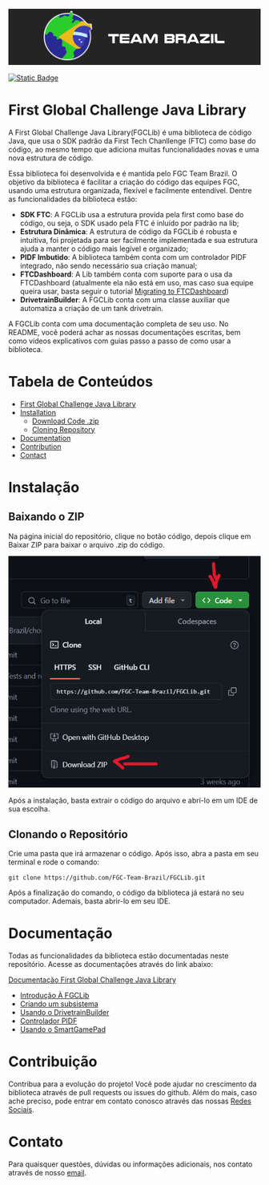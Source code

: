 ![FGC Team Brazil](./../media/logoTeamBrazil.png)

[![Static Badge](https://img.shields.io/badge/en-readme-blue)](README.md)

# First Global Challenge Java Library
A First Global Challenge Java Library(FGCLib) é uma biblioteca de código Java,
que usa o SDK padrão da First Tech Chanllenge (FTC) como base do código, ao mesmo tempo que adiciona muitas
funcionalidades novas e uma nova estrutura de código.

Essa biblioteca foi desenvolvida e é mantida pelo FGC Team Brazil. O objetivo da biblioteca é facilitar
a criação do código das equipes FGC, usando uma estrutura organizada, flexível e facilmente entendível.
Dentre as funcionalidades da biblioteca estão:
- **SDK FTC**: A FGCLib usa a estrutura provida pela first como base do código, ou seja, o SDK usado
  pela FTC é inluído por padrão na lib;
- **Estrutura Dinâmica**: A estrutura de código da FGCLib é robusta e intuitiva, foi projetada para
  ser facilmente implementada e sua estrutura ajuda a manter o código mais legível e organizado;
- **PIDF Imbutido**: A biblioteca também conta com um controlador PIDF integrado,
  não sendo necessário sua criação manual;
- **FTCDashboard**: A Lib também conta com suporte para o usa da FTCDashboard (atualmente ela não
  está em uso, mas caso sua equipe queira usar, basta seguir o tutorial
[Migrating to FTCDashboard](Migrando%20para%20a%20FTCDashboard.md))
- **DrivetrainBuilder**: A FGCLib conta com uma classe auxiliar que automatiza a criação de
  um tank drivetrain.

A FGCLib conta com uma documentação completa de seu uso. No README, você poderá achar as nossas
documentações escritas, bem como vídeos explicativos com guias passo a passo de como usar a biblioteca.

# Tabela de Conteúdos
- [First Global Challenge Java Library](#first-global-challenge-java-library)
- [Installation](#instalação)
    - [Download Code .zip](#baixando-o-zip)
    - [Cloning Repository](#clonando-o-repositório)
- [Documentation](#documentação)
- [Contribution](#contribuição)
- [Contact](#contato)

# Instalação
## Baixando o ZIP
Na página inicial do repositório, clique no botão código, depois clique em Baixar ZIP para baixar o arquivo
.zip do código.

![Github Code Button](./../media/githubCodeButton.png)

Após a instalação, basta extrair o código do arquivo e abrí-lo em um IDE de sua escolha.

## Clonando o Repositório
Crie uma pasta que irá armazenar o código. Após isso, abra a pasta em seu terminal e rode o comando:

    git clone https://github.com/FGC-Team-Brazil/FGCLib.git

Após a finalização do comando, o código da biblioteca já estará no seu computador. Ademais, basta abrir-lo
em seu IDE.


# Documentação
Todas as funcionalidades da biblioteca estão documentadas neste repositório. Acesse as documentações através
do link abaixo:

[Documentação First Global Challenge Java Library](doc/en/Introduction%20to%20FGCLib.md)
- [Introdução À FGCLib](Introdução%20à%20FGCLib.md)
- [Criando um subsistema](Criando%20um%20Subsistema.md)
- [Usando o DrivetrainBuilder](Usando%20o%20DrivetrainBuilder.md)
- [Controlador PIDF](Usando%20o%20Controlador%20PIDF.md)
- [Usando o SmartGamePad](Classe%20utilitária%20SmartGamePad.md)

# Contribuição
Contribua para a evolução do projeto!
Você pode ajudar no crescimento da biblioteca através de pull requests ou issues do github. Além do mais,
caso ache preciso, pode entrar em contato conosco através das nossas [Redes Sociais](#contact).

# Contato
Para quaisquer questões, dúvidas ou informações adicionais, nos contato através de nosso [email](mailto:fgc.team.br@gmail.com).
